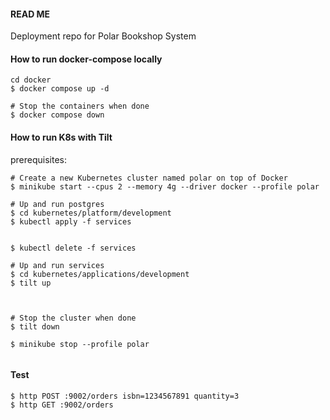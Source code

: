 #### READ ME
Deployment repo for Polar Bookshop System

#### How to run docker-compose locally

```shell
cd docker
$ docker compose up -d

# Stop the containers when done
$ docker compose down
```

#### How to run K8s with Tilt

prerequisites:
```shell
# Create a new Kubernetes cluster named polar on top of Docker
$ minikube start --cpus 2 --memory 4g --driver docker --profile polar

# Up and run postgres
$ cd kubernetes/platform/development
$ kubectl apply -f services


$ kubectl delete -f services

# Up and run services
$ cd kubernetes/applications/development
$ tilt up



# Stop the cluster when done
$ tilt down

$ minikube stop --profile polar


```

#### Test

```shell
$ http POST :9002/orders isbn=1234567891 quantity=3
$ http GET :9002/orders
```